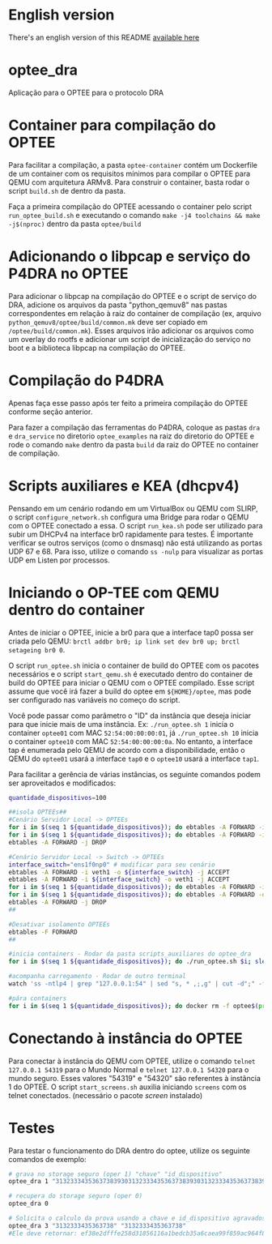 # English version

There's an english version of this README [available here](README-en.md)

# optee_dra
Aplicação para o OPTEE para o protocolo DRA

# Container para compilação do OPTEE

Para facilitar a compilação, a pasta `optee-container` contém um Dockerfile de um container com os requisitos mínimos para compilar o OPTEE para QEMU com arquitetura ARMv8. Para construir o container, basta rodar o script `build.sh` de dentro da pasta.

Faça a primeira compilação do OPTEE acessando o container pelo script `run_optee_build.sh` e executando o comando `make -j4 toolchains && make -j$(nproc)` dentro da pasta `optee/build`

# Adicionando o libpcap e serviço do P4DRA no OPTEE

Para adicionar o libpcap na compilação do OPTEE e o script de serviço do DRA, adicione os arquivos da pasta "python_qemuv8" nas pastas correspondentes em relação à raiz do container de compilação (ex, arquivo `python_qemuv8/optee/build/common.mk` deve ser copiado em `/optee/build/common.mk`). Esses arquivos irão adicionar os arquivos como um overlay do rootfs e adicionar um script de inicialização do serviço no boot e a biblioteca libpcap na compilação do OPTEE.

# Compilação do P4DRA
Apenas faça esse passo após ter feito a primeira compilação do OPTEE conforme seção anterior.

Para fazer a compilação das ferramentas do P4DRA, coloque as pastas `dra` e `dra_service` no diretorio `optee_examples` na raiz do diretorio do OPTEE e rode o comando `make` dentro da pasta `build` da raiz do OPTEE no container de compilação.

# Scripts auxiliares e KEA (dhcpv4)

Pensando em um cenário rodando em um VirtualBox ou QEMU com SLIRP, o script `configure_network.sh` configura uma Bridge para rodar o QEMU com o OPTEE conectado a essa. O script `run_kea.sh` pode ser utilizado para subir um DHCPv4 na interface br0 rapidamente para testes. É importante verificar se outros serviços (como o dnsmasq) não está utilizando as portas UDP 67 e 68. Para isso, utilize o comando `ss -nulp` para visualizar as portas UDP em Listen por processos.

# Iniciando o OP-TEE com QEMU dentro do container

Antes de iniciar o OPTEE, inicie a br0 para que a interface tap0 possa ser criada pelo QEMU: `brctl addbr br0; ip link set dev br0 up; brctl setageing br0 0`.

O script `run_optee.sh` inicia o container de build do OPTEE com os pacotes necessários e o script `start_qemu.sh` é executado dentro do container de build do OPTEE para iniciar o QEMU com o OPTEE compilado. Esse script assume que você irá fazer a build do optee em `${HOME}/optee`, mas pode ser configurado nas variáveis no começo do script.

Você pode passar como parâmetro o "ID" da instância que deseja iniciar para que inicie mais de uma instância. Ex: `./run_optee.sh 1` inicia o container `optee01` com MAC `52:54:00:00:00:01`, já `./run_optee.sh 10` inicia o container `optee10` com MAC `52:54:00:00:00:0a`. No entanto, a interface tap é enumerada pelo QEMU de acordo com a disponibilidade, então o QEMU do `optee01` usará a interface `tap0` e o `optee10` usará a interface `tap1`.

Para facilitar a gerência de várias instâncias, os seguinte comandos podem ser aproveitados e modificados:

```sh
quantidade_dispositivos=100

##isola OPTEEs##
#Cenário Servidor Local -> OPTEEs
for i in $(seq 1 ${quantidade_dispositivos}); do ebtables -A FORWARD -i veth1 -o tap$((10#$i-1)) -d 52:54:00:00:00:$(printf "%02x\n" $i) -j ACCEPT; done
for i in $(seq 1 ${quantidade_dispositivos}); do ebtables -A FORWARD -i tap$((10#$i-1)) -o veth1 -s 52:54:00:00:00:$(printf "%02x\n" $i) -j ACCEPT; done
ebtables -A FORWARD -j DROP

#Cenário Servidor Local -> Switch -> OPTEEs
interface_switch="ens1f0np0" # modificar para seu cenário
ebtables -A FORWARD -i veth1 -o ${interface_switch} -j ACCEPT
ebtables -A FORWARD -i ${interface_switch} -o veth1 -j ACCEPT
for i in $(seq 1 ${quantidade_dispositivos}); do ebtables -A FORWARD -i ${interface_switch} -o tap$((10#$i-1)) -d 52:54:00:00:00:$(printf "%02x\n" $i) -j ACCEPT; done
for i in $(seq 1 ${quantidade_dispositivos}); do ebtables -A FORWARD -o ${interface_switch} -i tap$((10#$i-1)) -s 52:54:00:00:00:$(printf "%02x\n" $i) -j ACCEPT; done
ebtables -A FORWARD -j DROP
##

#Desativar isolamento OPTEEs
ebtables -F FORWARD
##

#inicia containers - Rodar da pasta scripts_auxiliares do optee_dra
for i in $(seq 1 ${quantidade_dispositivos}); do ./run_optee.sh $i; sleep 3; done

#acompanha carregamento - Rodar de outro terminal
watch 'ss -ntlp4 | grep "127.0.0.1:54" | sed "s, * ,;,g" | cut -d";" -f4 | sort -n -t":" -k2 | tail -n1'

#pára containers
for i in $(seq 1 ${quantidade_dispositivos}); do docker rm -f optee$(printf "%02i" $i); done
```

# Conectando à instância do OPTEE

Para conectar à instância do QEMU com OPTEE, utilize o comando `telnet 127.0.0.1 54319` para o Mundo Normal e `telnet 127.0.0.1 54320` para o mundo seguro. Esses valores "54319" e "54320" são referentes à instância 1 do OPTEE. O script `start_screens.sh` auxilia iniciando `screens` com os telnet conectados. (necessário o pacote *screen* instalado)

# Testes

Para testar o funcionamento do DRA dentro do optee, utilize os seguinte comandos de exemplo:

```sh
# grava no storage seguro (oper 1) "chave" "id_dispositivo"
optee_dra 1 "3132333435363738393031323334353637383930313233343536373839303132" "31323334353637383930313233343536"

# recupera do storage seguro (oper 0)
optee_dra 0

# Solicita o calculo da prova usando a chave e id_dispositivo agravados (oper 3) "id_rodada" "nonce"
optee_dra 3 "3132333435363738" "3132333435363738"
#Ele deve retornar: ef38e2dfffe258d31856116a1bedcb35a6caea99f859ac964f853e8aefd7832f8116ab97b37ea2a49cd9c4ec3874e5654c31cc05e7f0760b721391033314d2e4
```